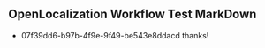 ## OpenLocalization Workflow Test MarkDown
* 07f39dd6-b97b-4f9e-9f49-be543e8ddacd thanks!

<!--HONumber=Aug16_HO3-->



